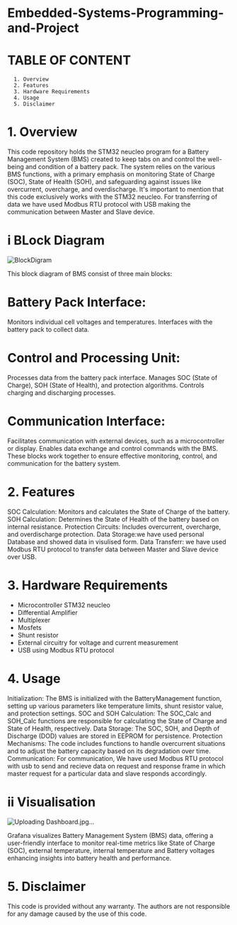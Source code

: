 # Embedded-Systems-Programming-and-Project

  # TABLE OF CONTENT
  
      1. Overview
      2. Features
      3. Hardware Requirements
      4. Usage
      5. Disclaimer

# 1. Overview
This code repository holds the STM32 neucleo program for a Battery Management System (BMS) created to keep tabs on and control the well-being and condition of a battery pack. 
The system relies on the various BMS functions, with a primary emphasis on monitoring State of Charge (SOC), State of Health (SOH), and safeguarding against issues like overcurrent, overcharge, and overdischarge. 
It's important to mention that this code exclusively works with the STM32 neucleo.
For transferring of data we have used Modbus RTU protocol with USB making the communication between Master and Slave device.

#                            i  BLock Diagram

![BlockDigram](https://github.com/Ali-Aldulaimi/Embedded-Systems-Programming-and-Project/assets/93739498/813a9c3d-6c1b-4eb1-9fcf-f5c66fdc4457)


This block diagram of BMS consist of three main blocks:

# Battery Pack Interface:
Monitors individual cell voltages and temperatures.
Interfaces with the battery pack to collect data.

# Control and Processing Unit:
Processes data from the battery pack interface.
Manages SOC (State of Charge), SOH (State of Health), and protection algorithms.
Controls charging and discharging processes.

# Communication Interface:
Facilitates communication with external devices, such as a microcontroller or display.
Enables data exchange and control commands with the BMS.
These blocks work together to ensure effective monitoring, control, and communication for the battery system.

# 2. Features

SOC Calculation: Monitors and calculates the State of Charge of the battery.
SOH Calculation: Determines the State of Health of the battery based on internal resistance.
Protection Circuits: Includes overcurrent, overcharge, and overdischarge protection.
Data Storage:we have used personal Database and showed data in visulised form.
Data Transferr: we have used Modbus RTU protocol to transfer data between Master and Slave device over USB.

# 3. Hardware Requirements

* Microcontroller STM32 neucleo
* Differential Amplifier
* Multiplexer
* Mosfets
* Shunt resistor
* External circuitry for voltage and current measurement
* USB using Modbus RTU protocol

# 4. Usage

Initialization: The BMS is initialized with the BatteryManagement function, setting up various parameters like temperature limits, shunt resistor value, and protection settings.
SOC and SOH Calculation: The SOC_Calc and SOH_Calc functions are responsible for calculating the State of Charge and State of Health, respectively.
Data Storage: The SOC, SOH, and Depth of Discharge (DOD) values are stored in EEPROM for persistence.
Protection Mechanisms: The code includes functions to handle overcurrent situations and to adjust the battery capacity based on its degradation over time.
Communication: For communication, We have used Modbus RTU protocol with usb to send and recieve data on request and response frame in which master request for a particular data and slave responds accordingly.

#                                  ii Visualisation 

![Uploading Dashboard.jpg…]()

Grafana visualizes Battery Management System (BMS) data, offering a user-friendly interface to monitor real-time metrics like State of Charge (SOC), external temperature, internal temperature and Battery voltages enhancing insights into battery health and performance.

# 5. Disclaimer

This code is provided without any warranty. The authors are not responsible for any damage caused by the use of this code.
